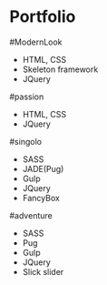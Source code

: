 # Portfolio

#ModernLook
- HTML, CSS
- Skeleton framework
- JQuery

#passion
- HTML, CSS
- JQuery

#singolo
- SASS
- JADE(Pug)
- Gulp
- JQuery
- FancyBox

#adventure
- SASS
- Pug
- Gulp
- JQuery
- Slick slider
